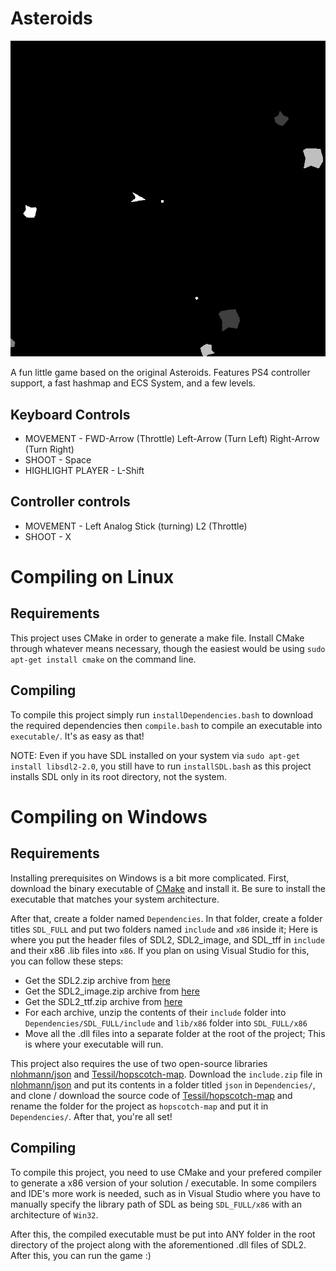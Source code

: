 # Asteroids
![Asteroids GIF](preview/Asteroids.gif)

A fun little game based on the original Asteroids. Features PS4 controller support, a fast hashmap and ECS System, and a few levels.


## Keyboard Controls

  * MOVEMENT - FWD-Arrow (Throttle) Left-Arrow (Turn Left) Right-Arrow (Turn Right)
  * SHOOT - Space
  * HIGHLIGHT PLAYER - L-Shift

## Controller controls

  * MOVEMENT - Left Analog Stick (turning) L2 (Throttle)
  * SHOOT - X


# Compiling on Linux
## Requirements
This project uses CMake in order to generate a make file. Install CMake through whatever means necessary, though the easiest would be using `sudo apt-get install cmake` on the command line. 

## Compiling
To compile this project simply run `installDependencies.bash` to download the required dependencies then `compile.bash` to compile an executable into `executable/`. It's as easy as that! 

NOTE: Even if you have SDL installed on your system via `sudo apt-get install libsdl2-2.0`, you still have to run `installSDL.bash` as this project installs SDL only in its root directory, not the system. 

# Compiling on Windows
## Requirements
Installing prerequisites on Windows is a bit more complicated. First, download the binary executable of [CMake](https://cmake.org/) and install it. Be sure to install the executable that matches your system architecture.

After that, create a folder named `Dependencies`. In that folder, create a folder titles `SDL_FULL` and put two folders named `include` and `x86` inside it; Here is where you put the header files of SDL2, SDL2_image, and SDL_tff in `include` and their x86 .lib files into `x86`. If you plan on using Visual Studio for this, you can follow these steps:
* Get the SDL2.zip archive from [here](https://www.libsdl.org/release/SDL2-devel-2.0.14-VC.zip)
* Get the SDL2_image.zip archive from [here](https://www.libsdl.org/projects/SDL_image/release/SDL2_image-devel-2.0.5-VC.zip)
* Get the SDL2_ttf.zip archive from [here](https://www.libsdl.org/projects/SDL_ttf/release/SDL2_ttf-devel-2.0.15-VC.zip)
* For each archive, unzip the contents of their `include` folder into `Dependencies/SDL_FULL/include` and `lib/x86` folder into `SDL_FULL/x86`
* Move all the .dll files into a separate folder at the root of the project; This is where your executable will run. 

This project also requires the use of two open-source libraries [nlohmann/json](https://github.com/nlohmann/json) and [Tessil/hopscotch-map](https://github.com/Tessil/hopscotch-map). Download the `include.zip` file in [nlohmann/json](https://github.com/nlohmann/json) and put its contents in a folder titled `json` in `Dependencies/`, and clone / download the source code of [Tessil/hopscotch-map](https://github.com/Tessil/hopscotch-map) and rename the folder for the project as `hopscotch-map` and put it in `Dependencies/`. After that, you're all set!

## Compiling
To compile this project, you need to use CMake and your prefered compiler to generate a x86 version of your solution / executable. In some compilers and IDE's more work is needed, such as in Visual Studio where you have to manually specify the library path of SDL as being `SDL_FULL/x86` with an architecture of `Win32`.

After this, the compiled executable must be put into ANY folder in the root directory of the project along with the aforementioned .dll files of SDL2. After this, you can run the game :)
